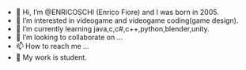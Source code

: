 - 👋 Hi, I’m @ENRICOSCHI (Enrico Fiore) and I was born in 2005.
- 👀 I’m interested in videogame and videogame coding(game design).
- 🌱 I’m currently learning java,c,c#,c++,python,blender,unity.
- 💞️ I’m looking to collaborate on ...
- 📫 How to reach me ...
- 💼 My work is student.
<!---
ENRICOSCHI/ENRICOSCHI is a ✨ special ✨ repository because its `README.md` (this file) appears on your GitHub profile.
You can click the Preview link to take a look at your changes.
--->

